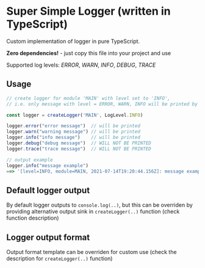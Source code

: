 # Super Simple Logger (written in TypeScript)

Custom implementation of logger in pure TypeScript.

**Zero dependencies!** - just copy this file into your project and use

Supported log levels: *ERROR*, *WARN*, *INFO*, *DEBUG*, *TRACE*


## Usage

```TypeScript
// create logger for module 'MAIN' with level set to 'INFO', 
// i.e. only message with level = ERROR, WARN, INFO will be printed by the logger

const logger = createLogger('MAIN', LogLevel.INFO)

logger.error("error message")  // will be printed
logger.warn("warning message") // will be printed
logger.info("info message")    // will be printed
logger.debug("debug message")  // WILL NOT BE PRINTED
logger.trace("trace message")  // WILL NOT BE PRINTED

// output example
logger.info("message example")
==> '[level=INFO, module=MAIN, 2021-07-14T19:20:44.156Z]: message example'
```

## Default logger output
By default logger outputs to `console.log(..)`, 
but this can be overriden by providing alternative output sink in 
`createLogger(..)` function (check function description)

## Logger output format
Output format template can be overriden for custom use 
(check the description for `createLogger(..)` function) 